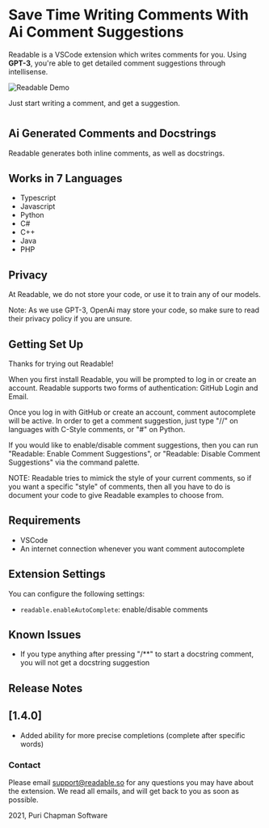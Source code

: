 # Save Time Writing Comments With Ai Comment Suggestions

Readable is a VSCode extension which writes comments for you. Using **GPT-3**, you're able to get detailed comment suggestions through intellisense.

![Readable Demo](https://github.com/ReadableLabs/readable/blob/main/output.gif?raw=true)

Just start writing a comment, and get a suggestion.

#

## Ai Generated Comments and Docstrings

Readable generates both inline comments, as well as docstrings.

## Works in 7 Languages

- Typescript
- Javascript
- Python
- C#
- C++
- Java
- PHP

## Privacy

At Readable, we do not store your code, or use it to train any of our models.

Note: As we use GPT-3, OpenAi may store your code, so make sure to read their privacy policy if you are unsure.

## Getting Set Up

Thanks for trying out Readable!

When you first install Readable, you will be prompted to log in or create an account. Readable supports two forms of authentication: GitHub Login and Email.

Once you log in with GitHub or create an account, comment autocomplete will be active. In order to get a comment suggestion, just type "//" on languages with C-Style comments, or "#" on Python.

If you would like to enable/disable comment suggestions, then you can run "Readable: Enable Comment Suggestions", or "Readable: Disable Comment Suggestions" via the command palette.

NOTE: Readable tries to mimick the style of your current comments, so if you want a specific "style" of comments, then all you have to do is document your code to give Readable examples to choose from.

## Requirements

- VSCode
- An internet connection whenever you want comment autocomplete

## Extension Settings

You can configure the following settings:

- `readable.enableAutoComplete`: enable/disable comments

## Known Issues

- If you type anything after pressing "/\*\*" to start a docstring comment, you will not get a docstring suggestion

## Release Notes

## [1.4.0]

- Added ability for more precise completions (complete after specific words)

### Contact

Please email support@readable.so for any questions you may have about the extension. We read all emails, and will get back to you as soon as possible.

2021, Puri Chapman Software
